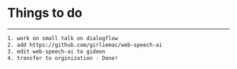 # Things to do
---

```sh
1. work on small talk on dialogflow
2. add https://github.com/girliemac/web-speech-ai
3. edit web-speech-ai to gideon
4. transfer to orginization - Done!
```
